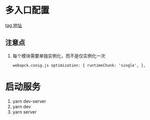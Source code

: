 # 多入口配置

[tag 地址](https://github.com/1710797241/webpack-app/tree/multi-entry)

## 注意点

1.  每个模块需要单独实例化，而不是仅实例化一次

    `webapck.conig.js optimization: { runtimeChunk: 'single', }, `

# 启动服务

1.  yarn dev-server
2.  yarn dev
3.  yarn server
